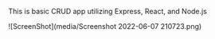 This is basic CRUD app utilizing Express, React, and Node.js 

![ScreenShot](media/Screenshot 2022-06-07 210723.png)
